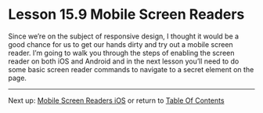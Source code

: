 # Lesson 15.9 Mobile Screen Readers

Since we’re on the subject of responsive design, I thought it would be a good chance for us to get our hands dirty and try out a mobile screen reader. I’m going to walk you through the steps of enabling the screen reader on both iOS and Android and in the next lesson you’ll need to do some basic screen reader commands to navigate to a secret element on the page.

- - -
Next up: [Mobile Screen Readers iOS](ND024_Part2_Lesson15_10.md) or return to [Table Of Contents](./ND024_TableOfContents.md)
